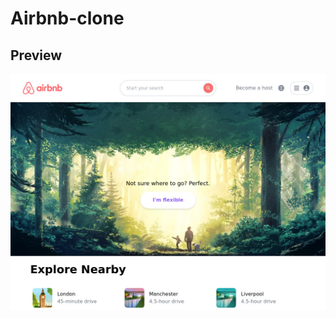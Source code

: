 # Airbnb-clone

## Preview

<a href="http://airbnb-clone-psi-coral.vercel.app/">
  <img align="left" alt="Airbnb-clone" width="auto" height="auto" src="https://github.com/SuvarneshKM/airbnb-clone/blob/main/public/airbnb-clone.jpg" />
</a>

